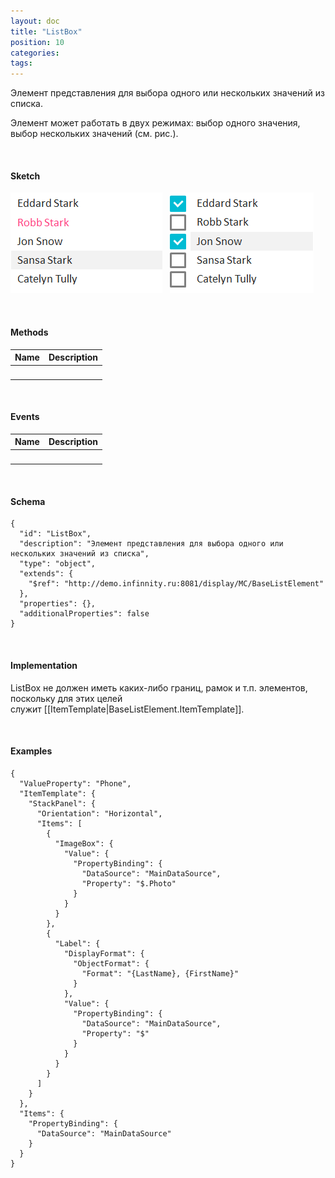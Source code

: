 ```yaml
---
layout: doc
title: "ListBox"
position: 10
categories: 
tags: 
---
```


Элемент представления для выбора одного или нескольких значений из списка.

Элемент может работать в двух режимах: выбор одного значения, выбор нескольких значений (см. рис.).

   

#### Sketch

![](ListBox_SingleSelect.png)   ![](ListBox_MultiSelect.png)

    

#### Methods

|Name|Description|
|----|-----------|
| | |

    

#### Events

|Name|Description|
|----|-----------|
| | |

    

#### Schema

```
{
  "id": "ListBox",
  "description": "Элемент представления для выбора одного или нескольких значений из списка",
  "type": "object",
  "extends": {
    "$ref": "http://demo.infinnity.ru:8081/display/MC/BaseListElement"
  },
  "properties": {},
  "additionalProperties": false
}
```

   

#### Implementation

ListBox не должен иметь каких-либо границ, рамок и т.п. элементов, поскольку для этих целей служит [[ItemTemplate|BaseListElement.ItemTemplate]].

 

#### Examples

```
{
  "ValueProperty": "Phone",
  "ItemTemplate": {
    "StackPanel": {
      "Orientation": "Horizontal",
      "Items": [
        {
          "ImageBox": {
            "Value": {
              "PropertyBinding": {
                "DataSource": "MainDataSource",
                "Property": "$.Photo"
              }
            }
          }
        },
        {
          "Label": {
            "DisplayFormat": {
              "ObjectFormat": {
                "Format": "{LastName}, {FirstName}"
              }
            },
            "Value": {
              "PropertyBinding": {
                "DataSource": "MainDataSource",
                "Property": "$"
              }
            }
          }
        }
      ]
    }
  },
  "Items": {
    "PropertyBinding": {
      "DataSource": "MainDataSource"
    }
  }
}
```

   

 

